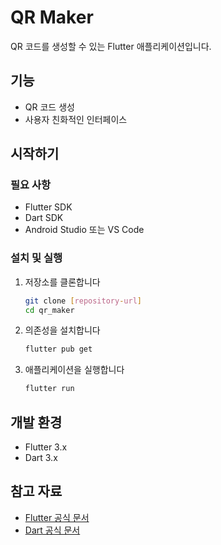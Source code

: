 # QR Maker

QR 코드를 생성할 수 있는 Flutter 애플리케이션입니다.

## 기능

- QR 코드 생성
- 사용자 친화적인 인터페이스

## 시작하기

### 필요 사항

- Flutter SDK
- Dart SDK
- Android Studio 또는 VS Code

### 설치 및 실행

1. 저장소를 클론합니다
   ```bash
   git clone [repository-url]
   cd qr_maker
   ```

2. 의존성을 설치합니다
   ```bash
   flutter pub get
   ```

3. 애플리케이션을 실행합니다
   ```bash
   flutter run
   ```

## 개발 환경

- Flutter 3.x
- Dart 3.x

## 참고 자료

- [Flutter 공식 문서](https://docs.flutter.dev/)
- [Dart 공식 문서](https://dart.dev/guides)
